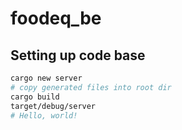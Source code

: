 # foodeq_be




## Setting up code base

```bash
cargo new server
# copy generated files into root dir
cargo build
target/debug/server
# Hello, world!
```